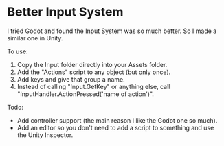 # Better Input System
I tried Godot and found the Input System was so much better. So I made a similar one in Unity.

To use:
1. Copy the Input folder directly into your Assets folder.
2. Add the "Actions" script to any object (but only once).
3. Add keys and give that group a name.
4. Instead of calling "Input.GetKey" or anything else, call "InputHandler.ActionPressed('name of action')".


Todo:  
  - Add controller support (the main reason I like the Godot one so much).  
  - Add an editor so you don't need to add a script to something and use the Unity Inspector.  
